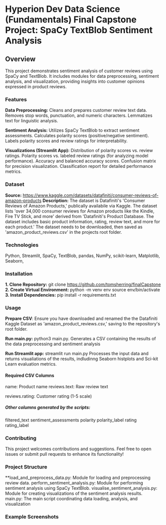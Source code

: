# Hyperion Dev Data Science (Fundamentals) Final Capstone Project: SpaCy TextBlob Sentiment Analysis

## Overview

This project demonstrates sentiment analysis of customer reviews using SpaCy and TextBlob. It includes modules for data preprocessing, sentiment analysis, and visualization, providing insights into customer opinions expressed in product reviews.

### Features

**Data Preprocessing:**
Cleans and prepares customer review text data.
Removes stop words, punctuation, and numeric characters.
Lemmatizes text for linguistic analysis.

**Sentiment Analysis:**
Utilizes SpaCy TextBlob to extract sentiment assessments.
Calculates polarity scores (positive/negative sentiment).
Labels polarity scores and review ratings for interpretability.

**Visualizations (Streamlit App):**
Distribution of polarity scores vs. review ratings.
Polarity scores vs. labeled review ratings (for analyzing model performance).
Accuracy and balanced accuracy scores.
Confusion matrix for precision visualization.
Classification report for detailed performance metrics.

### Dataset

**Source:** https://www.kaggle.com/datasets/datafiniti/consumer-reviews-of-amazon-products
**Description:** The dataset is Datafiniti's 'Consumer Reviews of Amazon Products,' publically availabile via Kaggle. The dataset lists 'over 34,000 consumer reviews for Amazon products like the Kindle, Fire TV Stick, and more' derived from 'Datafiniti's Product Database. The dataset includes basic product information, rating, review text, and more for each product.' The dataset needs to be downloaded, then saved as 'amazon_product_reviews.csv' in the projects root folder.

### Technologies

Python,
Streamlit,
SpaCy,
TextBlob,
pandas,
NumPy,
scikit-learn,
Matplotlib, 
Seaborn,

### Installation

**1. Clone Repository:** git clone https://github.com/tomsherring/finalCapstone
**2. Create Virtual Environment:** python -m venv env
                                   source env/bin/activate
**3. Install Dependencies:** pip install -r requirements.txt

### Usage

**Prepare CSV**: Ensure you have downloaded and renamed the the Datafiniti Kaggle Dataset as 'amazon_product_reviews.csv,' saving to the repository's root folder.

**Run main.py:** python3 main.py. 
Generates a CSV containing the results of the data preprocessing and sentiment analysis

**Run Streamlit app:** streamlit run main.py
Processes the input data and returns visualiations of the results, indludinng Seaborn histplots and Sci-kit Learn evaluation metrics.

#### Required CSV Columns

name: Product name
reviews.text: Raw review text

reviews.rating: Customer rating (1-5 scale)

##### Other columns generated by the scripts:
filtered_text
sentiment_assessments
polarity
polarity_label
rating
rating_label

### Contributing

This project welcomes contributions and suggestions. Feel free to open issues or submit pull requests to enhance its functionality!

### Project Structure

**load_and_preprocess_data.py: Module for loading and preprocessing review data.
perform_sentiment_analysis.py: Module for performing sentiment analysis using SpaCy TextBlob.
visualise_sentiment_analysis.py: Module for creating visualizations of the sentiment analysis results.
main.py: The main script coordinating data loading, analysis, and visualization

### Example Screenshots










